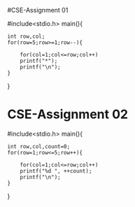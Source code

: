 #CSE-Assignment 01


#include<stdio.h>
main(){
    
    int row,col;
    for(row=5;row>=1;row--){
        
        for(col=1;col<=row;col++)
        printf("*");
        printf("\n");
    } 
}




# CSE-Assignment 02




#include<stdio.h>
main(){
    
    int row,col,count=0;
    for(row=1;row<=5;row++){
        
        for(col=1;col<=row;col++)
        printf("%d ", ++count);
        printf("\n");
    } 
}




